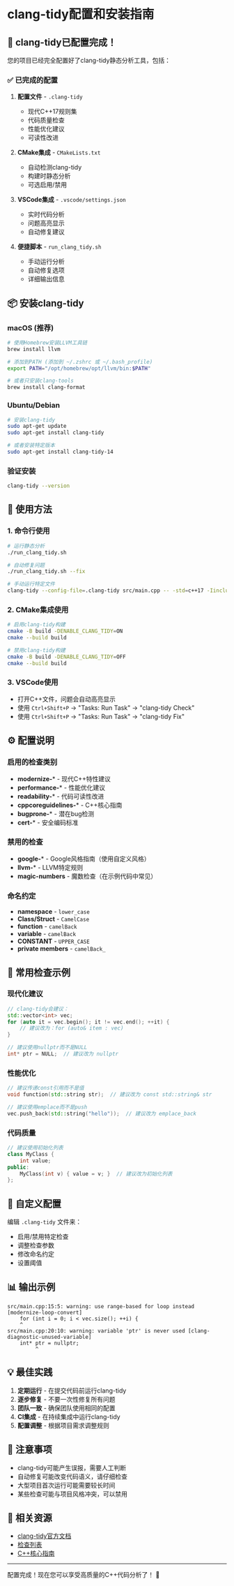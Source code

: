 # clang-tidy配置和安装指南

## 🔧 clang-tidy已配置完成！

您的项目已经完全配置好了clang-tidy静态分析工具，包括：

### ✅ 已完成的配置

1. **配置文件** - `.clang-tidy`
   - 现代C++17规则集
   - 代码质量检查
   - 性能优化建议
   - 可读性改进

2. **CMake集成** - `CMakeLists.txt`
   - 自动检测clang-tidy
   - 构建时静态分析
   - 可选启用/禁用

3. **VSCode集成** - `.vscode/settings.json`
   - 实时代码分析
   - 问题高亮显示
   - 自动修复建议

4. **便捷脚本** - `run_clang_tidy.sh`
   - 手动运行分析
   - 自动修复选项
   - 详细输出信息

## 📦 安装clang-tidy

### macOS (推荐)

```bash
# 使用Homebrew安装LLVM工具链
brew install llvm

# 添加到PATH (添加到 ~/.zshrc 或 ~/.bash_profile)
export PATH="/opt/homebrew/opt/llvm/bin:$PATH"

# 或者只安装clang-tools
brew install clang-format
```

### Ubuntu/Debian

```bash
# 安装clang-tidy
sudo apt-get update
sudo apt-get install clang-tidy

# 或者安装特定版本
sudo apt-get install clang-tidy-14
```

### 验证安装

```bash
clang-tidy --version
```

## 🚀 使用方法

### 1. 命令行使用

```bash
# 运行静态分析
./run_clang_tidy.sh

# 自动修复问题
./run_clang_tidy.sh --fix

# 手动运行特定文件
clang-tidy --config-file=.clang-tidy src/main.cpp -- -std=c++17 -Iinclude
```

### 2. CMake集成使用

```bash
# 启用clang-tidy构建
cmake -B build -DENABLE_CLANG_TIDY=ON
cmake --build build

# 禁用clang-tidy构建
cmake -B build -DENABLE_CLANG_TIDY=OFF
cmake --build build
```

### 3. VSCode使用

- 打开C++文件，问题会自动高亮显示
- 使用 `Ctrl+Shift+P` → "Tasks: Run Task" → "clang-tidy Check"
- 使用 `Ctrl+Shift+P` → "Tasks: Run Task" → "clang-tidy Fix"

## ⚙️ 配置说明

### 启用的检查类别

- **modernize-*** - 现代C++特性建议
- **performance-*** - 性能优化建议
- **readability-*** - 代码可读性改进
- **cppcoreguidelines-*** - C++核心指南
- **bugprone-*** - 潜在bug检测
- **cert-*** - 安全编码标准

### 禁用的检查

- **google-*** - Google风格指南（使用自定义风格）
- **llvm-*** - LLVM特定规则
- **magic-numbers** - 魔数检查（在示例代码中常见）

### 命名约定

- **namespace** - `lower_case`
- **Class/Struct** - `CamelCase`
- **function** - `camelBack`
- **variable** - `camelBack`
- **CONSTANT** - `UPPER_CASE`
- **private members** - `camelBack_`

## 🎯 常用检查示例

### 现代化建议

```cpp
// clang-tidy会建议：
std::vector<int> vec;
for (auto it = vec.begin(); it != vec.end(); ++it) {
    // 建议改为：for (auto& item : vec)
}

// 建议使用nullptr而不是NULL
int* ptr = NULL;  // 建议改为 nullptr
```

### 性能优化

```cpp
// 建议传递const引用而不是值
void function(std::string str);  // 建议改为 const std::string& str

// 建议使用emplace而不是push
vec.push_back(std::string("hello"));  // 建议改为 emplace_back
```

### 代码质量

```cpp
// 建议使用初始化列表
class MyClass {
    int value;
public:
    MyClass(int v) { value = v; }  // 建议改为初始化列表
};
```

## 🔧 自定义配置

编辑 `.clang-tidy` 文件来：

- 启用/禁用特定检查
- 调整检查参数
- 修改命名约定
- 设置阈值

## 📊 输出示例

```
src/main.cpp:15:5: warning: use range-based for loop instead [modernize-loop-convert]
    for (int i = 0; i < vec.size(); ++i) {
    ^
src/main.cpp:20:10: warning: variable 'ptr' is never used [clang-diagnostic-unused-variable]
    int* ptr = nullptr;
         ^
```

## 💡 最佳实践

1. **定期运行** - 在提交代码前运行clang-tidy
2. **逐步修复** - 不要一次性修复所有问题
3. **团队一致** - 确保团队使用相同的配置
4. **CI集成** - 在持续集成中运行clang-tidy
5. **配置调整** - 根据项目需求调整规则

## 🚨 注意事项

- clang-tidy可能产生误报，需要人工判断
- 自动修复可能改变代码语义，请仔细检查
- 大型项目首次运行可能需要较长时间
- 某些检查可能与项目风格冲突，可以禁用

## 🔗 相关资源

- [clang-tidy官方文档](https://clang.llvm.org/extra/clang-tidy/)
- [检查列表](https://clang.llvm.org/extra/clang-tidy/checks/list.html)
- [C++核心指南](https://isocpp.github.io/CppCoreGuidelines/)

---

配置完成！现在您可以享受高质量的C++代码分析了！ 🎉
